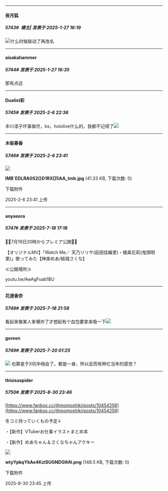 ﻿
*****

####  夜月狐  
##### 5743#         楼主| 发表于 2025-1-27 16:19

<img src="https://static.saraba1st.com/image/smiley/face2017/009.gif" referrerpolicy="no-referrer">什么时候联动了再改名


*****

####  aisakahammer  
##### 5744#       发表于 2025-1-27 16:35

那有点远

*****

####  Dualist彩  
##### 5745#       发表于 2025-2-6 22:36

丰川凛子坏事做尽，bs，hololive什么的，我都不记得了<img src="https://static.saraba1st.com/image/smiley/face2017/066.png" referrerpolicy="no-referrer">


*****

####  木板春香  
##### 5746#       发表于 2025-2-6 23:41

<img src="https://img.saraba1st.com/forum/202502/06/234125n0pra5ya41gl444m.jpg" referrerpolicy="no-referrer">

<strong>IMB`EDLRA0S2(}D1RX[]5AA_tmb.jpg</strong> (41.33 KB, 下载次数: 0)

下载附件

2025-2-6 23:41 上传

*****

####  anyasora  
##### 5747#       发表于 2025-7-18 17:18

🎀🍥7月19日20時からプレミア公開🍥🎀

【オリジナルMV】「Watch Me／ 天乃リリサ(前田佳織里)・橘美花莉(鬼頭明里)」歌ってみた【神楽めあ/結城さくな】

≪公開場所≫

youtu.be/AwAgFuab1BU


*****

####  花達香奈  
##### 5748#       发表于 2025-7-18 21:58

看起来像某人爹爆炸了才想起有个血包要拿来吸一下<img src="https://static.stage1st.com/image/smiley/face2017/067.png" referrerpolicy="no-referrer">


*****

####  goreen  
##### 5749#       发表于 2025-7-20 01:25

<img src="https://static.stage1st.com/image/smiley/face2017/047.png" referrerpolicy="no-referrer"> 也算是于X坑中相会了。都是一身，所以反而有种忆当年的感觉？

*****

####  thisisaspider  
##### 5750#       发表于 2025-8-30 23:46

[https://www.fanbox.cc/@momoshiki/posts/10454256](https://www.fanbox.cc/@momoshiki/posts/10454256)

冬コミ持っていくもの予定↓

・【新作】VTuberお仕事イラストまとめ本

・【新作】めあちゃん＆さくなちゃんアクキー

<img src="https://img.stage1st.com/forum/202508/30/234544xsz2weyamslvyhmv.png" referrerpolicy="no-referrer">

<strong>wtyYpkqYkAe4KzISUGNDGlhN.png</strong> (148.5 KB, 下载次数: 0)

下载附件

2025-8-30 23:45 上传

